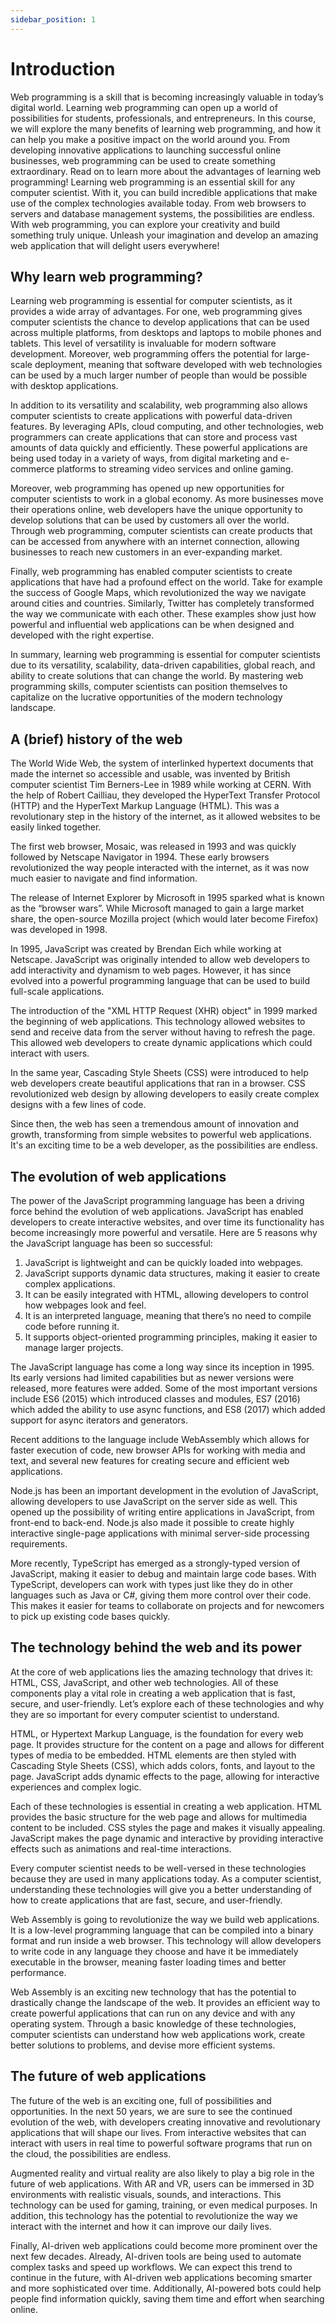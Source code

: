 ```yaml
---
sidebar_position: 1
---
```


# Introduction

Web programming is a skill that is becoming increasingly valuable in today’s digital world. Learning web programming can open up a world of possibilities for students, professionals, and entrepreneurs. In this course, we will explore the many benefits of learning web programming, and how it can help you make a positive impact on the world around you. From developing innovative applications to launching successful online businesses, web programming can be used to create something extraordinary. Read on to learn more about the advantages of learning web programming! Learning web programming is an essential skill for any computer scientist. With it, you can build incredible applications that make use of the complex technologies available today. From web browsers to servers and database management systems, the possibilities are endless. With web programming, you can explore your creativity and build something truly unique. Unleash your imagination and develop an amazing web application that will delight users everywhere!

## Why learn web programming?

Learning web programming is essential for computer scientists, as it provides a wide array of advantages. For one, web programming gives computer scientists the chance to develop applications that can be used across multiple platforms, from desktops and laptops to mobile phones and tablets. This level of versatility is invaluable for modern software development. Moreover, web programming offers the potential for large-scale deployment, meaning that software developed with web technologies can be used by a much larger number of people than would be possible with desktop applications.

In addition to its versatility and scalability, web programming also allows computer scientists to create applications with powerful data-driven features. By leveraging APIs, cloud computing, and other technologies, web programmers can create applications that can store and process vast amounts of data quickly and efficiently. These powerful applications are being used today in a variety of ways, from digital marketing and e-commerce platforms to streaming video services and online gaming.

Moreover, web programming has opened up new opportunities for computer scientists to work in a global economy. As more businesses move their operations online, web developers have the unique opportunity to develop solutions that can be used by customers all over the world. Through web programming, computer scientists can create products that can be accessed from anywhere with an internet connection, allowing businesses to reach new customers in an ever-expanding market.

Finally, web programming has enabled computer scientists to create applications that have had a profound effect on the world. Take for example the success of Google Maps, which revolutionized the way we navigate around cities and countries. Similarly, Twitter has completely transformed the way we communicate with each other. These examples show just how powerful and influential web applications can be when designed and developed with the right expertise.

In summary, learning web programming is essential for computer scientists due to its versatility, scalability, data-driven capabilities, global reach, and ability to create solutions that can change the world. By mastering web programming skills, computer scientists can position themselves to capitalize on the lucrative opportunities of the modern technology landscape.

## A (brief) history of the web

The World Wide Web, the system of interlinked hypertext documents that made the internet so accessible and usable, was invented by British computer scientist Tim Berners-Lee in 1989 while working at CERN. With the help of Robert Cailliau, they developed the HyperText Transfer Protocol (HTTP) and the HyperText Markup Language (HTML). This was a revolutionary step in the history of the internet, as it allowed websites to be easily linked together.

The first web browser, Mosaic, was released in 1993 and was quickly followed by Netscape Navigator in 1994. These early browsers revolutionized the way people interacted with the internet, as it was now much easier to navigate and find information.

The release of Internet Explorer by Microsoft in 1995 sparked what is known as the “browser wars”. While Microsoft managed to gain a large market share, the open-source Mozilla project (which would later become Firefox) was developed in 1998.

In 1995, JavaScript was created by Brendan Eich while working at Netscape. JavaScript was originally intended to allow web developers to add interactivity and dynamism to web pages. However, it has since evolved into a powerful programming language that can be used to build full-scale applications.

The introduction of the "XML HTTP Request (XHR) object" in 1999 marked the beginning of web applications. This technology allowed websites to send and receive data from the server without having to refresh the page. This allowed web developers to create dynamic applications which could interact with users.

In the same year, Cascading Style Sheets (CSS) were introduced to help web developers create beautiful applications that ran in a browser. CSS revolutionized web design by allowing developers to easily create complex designs with a few lines of code.

Since then, the web has seen a tremendous amount of innovation and growth, transforming from simple websites to powerful web applications. It's an exciting time to be a web developer, as the possibilities are endless.

## The evolution of web applications

The power of the JavaScript programming language has been a driving force behind the evolution of web applications. JavaScript has enabled developers to create interactive websites, and over time its functionality has become increasingly more powerful and versatile. Here are 5 reasons why the JavaScript language has been so successful:

1. JavaScript is lightweight and can be quickly loaded into webpages. 
2. JavaScript supports dynamic data structures, making it easier to create complex applications. 
3. It can be easily integrated with HTML, allowing developers to control how webpages look and feel. 
4. It is an interpreted language, meaning that there’s no need to compile code before running it. 
5. It supports object-oriented programming principles, making it easier to manage larger projects.

The JavaScript language has come a long way since its inception in 1995. Its early versions had limited capabilities but as newer versions were released, more features were added. Some of the most important versions include ES6 (2015) which introduced classes and modules, ES7 (2016) which added the ability to use async functions, and ES8 (2017) which added support for async iterators and generators.

Recent additions to the language include WebAssembly which allows for faster execution of code, new browser APIs for working with media and text, and several new features for creating secure and efficient web applications.

Node.js has been an important development in the evolution of JavaScript, allowing developers to use JavaScript on the server side as well. This opened up the possibility of writing entire applications in JavaScript, from front-end to back-end. Node.js also made it possible to create highly interactive single-page applications with minimal server-side processing requirements. 

More recently, TypeScript has emerged as a strongly-typed version of JavaScript, making it easier to debug and maintain large code bases. With TypeScript, developers can work with types just like they do in other languages such as Java or C#, giving them more control over their code. This makes it easier for teams to collaborate on projects and for newcomers to pick up existing code bases quickly.

## The technology behind the web and its power

At the core of web applications lies the amazing technology that drives it: HTML, CSS, JavaScript, and other web technologies. All of these components play a vital role in creating a web application that is fast, secure, and user-friendly. Let’s explore each of these technologies and why they are so important for every computer scientist to understand.

HTML, or Hypertext Markup Language, is the foundation for every web page. It provides structure for the content on a page and allows for different types of media to be embedded. HTML elements are then styled with Cascading Style Sheets (CSS), which adds colors, fonts, and layout to the page. JavaScript adds dynamic effects to the page, allowing for interactive experiences and complex logic.

Each of these technologies is essential in creating a web application. HTML provides the basic structure for the web page and allows for multimedia content to be included. CSS styles the page and makes it visually appealing. JavaScript makes the page dynamic and interactive by providing interactive effects such as animations and real-time interactions.

Every computer scientist needs to be well-versed in these technologies because they are used in many applications today. As a computer scientist, understanding these technologies will give you a better understanding of how to create applications that are fast, secure, and user-friendly.

Web Assembly is going to revolutionize the way we build web applications. It is a low-level programming language that can be compiled into a binary format and run inside a web browser. This technology will allow developers to write code in any language they choose and have it be immediately executable in the browser, meaning faster loading times and better performance.

Web Assembly is an exciting new technology that has the potential to drastically change the landscape of the web. It provides an efficient way to create powerful applications that can run on any device and with any operating system. Through a basic knowledge of these technologies, computer scientists can understand how web applications work, create better solutions to problems, and devise more efficient systems.

## The future of web applications

The future of the web is an exciting one, full of possibilities and opportunities. In the next 50 years, we are sure to see the continued evolution of the web, with developers creating innovative and revolutionary applications that will shape our lives. From interactive websites that can interact with users in real time to powerful software programs that run on the cloud, the possibilities are endless.

Augmented reality and virtual reality are also likely to play a big role in the future of web applications. With AR and VR, users can be immersed in 3D environments with realistic visuals, sounds, and interactions. This technology can be used for gaming, training, or even medical purposes. In addition, this technology has the potential to revolutionize the way we interact with the internet and how it can improve our daily lives.

Finally, AI-driven web applications could become more prominent over the next few decades. Already, AI-driven tools are being used to automate complex tasks and speed up workflows. We can expect this trend to continue in the future, with AI-driven web applications becoming smarter and more sophisticated over time. Additionally, AI-powered bots could help people find information quickly, saving them time and effort when searching online.
